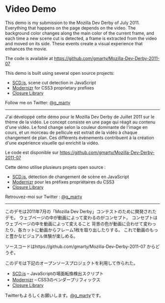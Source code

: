 # Video Demo

This demo is my submission to the Mozilla Dev Derby of July 2011.
Everything that happens on the page depends on the video.
The background color changes along the main color of the current frame, and each time a new scene cut is detected, a frame is extracted from the video and moved on its side.
These events create a visual experience that enhances the movie.

The code is available at https://github.com/gmarty/Mozilla-Dev-Derby-2011-07

This demo is built using several open source projects:

* [SCD.js](https://github.com/gmarty/SCD.js), scene cut detection in JavaScript
* [Modernizr](http://www.modernizr.com/) for CSS3 proprietary prefixes
* [Closure Library](http://code.google.com/closure/library/)

Follow me on Twitter: [@g_marty](https://twitter.com/g_marty)

-----

J'ai développé cette démo pour le Mozilla Dev Derby de Juillet 2011 sur le thème de la vidéo.
Le concept consiste en une page qui réagit au contenu d'une vidéo.
Le fond change selon la couleur dominante de l'image en cours, et un morceau de pellicule est extrait de la vidéo à chaque changement de plan.
Ces différents évènements contribuent à la création d'une expérience visuelle qui enrichit la vidéo.

Le code est disponible sur https://github.com/gmarty/Mozilla-Dev-Derby-2011-07

Cette démo utilise plusieurs projets open source :

* [SCD.js](https://github.com/gmarty/SCD.js), détection de changement de scène en JavaScript
* [Modernizr](http://www.modernizr.com/) pour les préfixes propriétaires du CSS3
* [Closure Library](http://code.google.com/closure/library/)

Retrouvez-moi sur Twitter : [@g_marty](https://twitter.com/g_marty)

-----

このデモは2011年7月の「Mozilla Dev Derby」コンテストのために開発されたデモ。
ウェブページの中が動画によって変わるのがコンセプト。
コンセプトはウェブページの中を動画によって変えること
背景の色が動画に合わせて変わったり、各カットに動画からフレーム1枚を取り出したりする。
これで動画のもっと豊かなビジュアル体験が楽しめる。

ソースコードはhttps://github.com/gmarty/Mozilla-Dev-Derby-2011-07 からどうぞ。

このデモは下記のオープンソースプロジェクトを利用して作られた。

* [SCD.js](https://github.com/gmarty/SCD.js) – JavaScriptの場面転換検出スクリプト
* [Modernizr](http://www.modernizr.com/) – CSS3のベンダープリフィックス
* [Closure Library](http://code.google.com/closure/library/)

Twitterもよろしくお願いします。[@g_marty](https://twitter.com/g_marty)です。

